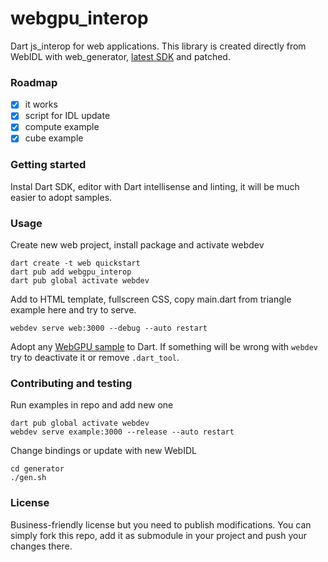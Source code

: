 # webgpu_interop

Dart js_interop for web applications. This library is created directly from WebIDL with web_generator, [latest SDK](https://dart.dev/get-dart/archive) and patched.

### Roadmap

- [x] it works
- [x] script for IDL update
- [x] compute example
- [x] cube example

### Getting started

Instal Dart SDK, editor with Dart intellisense and linting, it will be much easier to adopt samples.

### Usage

Create new web project, install package and activate webdev
```
dart create -t web quickstart
dart pub add webgpu_interop
dart pub global activate webdev
```
Add <canvas> to HTML template, fullscreen CSS, copy main.dart from triangle example here and try to serve.
```
webdev serve web:3000 --debug --auto restart
```
Adopt any [WebGPU sample](https://webgpu.github.io/webgpu-samples/?sample=helloTriangle) to Dart. If something will be wrong with `webdev` try to deactivate it or remove `.dart_tool`.

### Contributing and testing

Run examples in repo and add new one
```
dart pub global activate webdev
webdev serve example:3000 --release --auto restart
```
Change bindings or update with new WebIDL
```
cd generator
./gen.sh
```

### License

Business-friendly license but you need to publish modifications. You can simply fork this repo, add it as submodule in your project and push your changes there.